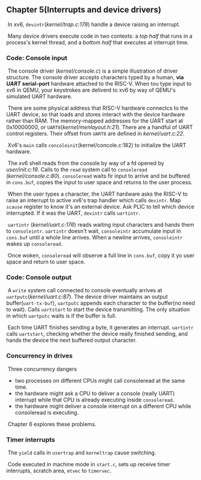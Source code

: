 ## Chapter 5(Interrupts and device drivers)

​	In xv6, `devintr`(*kernel/trap.c:178*) handle a device raising an interrupt.

​	Many device drivers execute code in two contexts: a *top half* that runs in a process's kernel thread, and a *bottom half* that executes at interrupt time. 	

### Code: Console input

​	The console driver (*kernel/console.c*) is a simple illustration of driver structure. The console driver accepts characters typed by a human, **via *UART* serial-port** hardware attached to the RISC-V. When tou type input to xv6 in QEMU, your keystrokes are deliverd to xv6 by way of QEMU's simulated UART hardware.

​	There are some physical address that RISC-V hardware connectcs to the UART device, so that loads and stores interact with the device hardware rather than RAM. The memory-mapped addresses for the UART start at 0x10000000, or `UART0`(*kernel/menlayout.h:21*). There are a handful of UART control registers. Their offset from `UART0` are defined in *kernel/uart.c:22*. 

​	Xv6's `main` calls `concoleinit`(kernel/concole.c:182) to initialize the UART hardware. 

​	The xv6 shell reads from the console by way of a fd opened by *user/init.c:19*. Calls to the `read` system call to `consoleread` (*kernel/console.c:80*). `consoleread` waits fir input to arrive and be buffered in `cons.buf`, copies the input to user space and returns to the user process.

​	When the user types a character, the UART hardware asks the RISC-V to raise an interrupt to active xv6's trap handler which calls `devintr`. Map `scause` register to know it's an external device. Ask PLIC to tell which device interrupted. If it was the UART, `devintr` calls `uartintr`.

​	`uartintr` (*kernel/uart.c:176*) reads waiting input characters and hands them to `consoleintr`. `uartintr` doesn't wait, `consoleintr` accumulate input in `cons.buf` until a whole line arrives. When a newline arrives, `consoleintr` wakes up `consoleread`.

​	Once woken, `consoleread` will observe a full line in `cons.buf`, copy it yo user space and return to user space.

### Code: Console output

​	A `write` system call connected to console eventually arrives at `uartputc`(*kernel/uart.c:87*). The device driver maintains an output buffer(`uart-tx-buf`), `uartputc` appends each character to the buffer(no need to wait). Calls `uartstart` to start the device transmitting. The only situation in which `uartputc` waits is if the buffer is full.

​	Each time UART finishes sending a byte, it generates an interrupt. `uartintr` calls `uartstart`, checking whether the device really finished sending, and hands the device the next buffered output character.

### Concurrency in drives

​	Three concurrency dangers

- two processes on different CPUs might call consoleread at the same time.
- the hardware might ask a CPU to deliver a console (really UART) interrupt while that CPU is already executing inside `consoleread`.
- the hardware might deliver a console interrupt on a different CPU while consoleread is executing.

​	Chapter 6 explores these problems.

### Timer interrupts

​	The `yield` calls in `usertrap` and `kerneltrap` cause switching.

​	Code executed in machine mode in `start.c`, sets up receive timer interrupts, scratch area, `mtvec` to `timervec`.